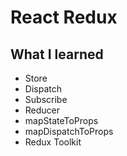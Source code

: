 # React Redux

## What I learned

- Store
- Dispatch
- Subscribe
- Reducer
- mapStateToProps
- mapDispatchToProps
- Redux Toolkit
